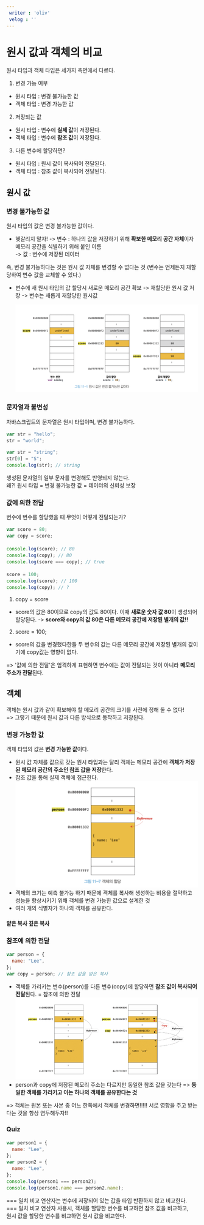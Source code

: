 ```yaml
---
 writer : 'oliv'
 velog : ''
---
```


# 원시 값과 객체의 비교

원시 타입과 객체 타입은 세가지 측면에서 다르다.

1. 변경 가능 여부

- 원시 타입 : 변경 불가능한 값
- 객체 타입 : 변경 가능한 값

2. 저장되는 값

- 원시 타입 : 변수에 **실제 값**이 저장된다.
- 객체 타입 : 변수에 **참조 값**이 저장된다.

3. 다른 변수에 할당하면?

- 원시 타입 : 원시 값이 복사되어 전달된다.
- 객체 타입 : 참조 값이 복사되어 전달된다.

## 원시 값

### 변경 불가능한 값

원시 타입의 값은 변경 불가능한 값이다.

- 헷갈리지 말자!
  -> 변수 : 하나의 값을 저장하기 위해 **확보한 메모리 공간 자체**이자 메모리 공간을 식별하기 위해 붙인 이름  
  -> 값 : 변수에 저장된 데이터

즉, 변경 불가능하다는 것은 원시 값 자체를 변경할 수 없다는 것 (변수는 언제든지 재할당하여 변수 값을 교체할 수 있다.)

- 변수에 새 원시 타입의 값 할당시
  새로운 메모리 공간 확보 -> 재할당한 원시 값 저장 -> 변수는 새롭게 재할당한 원시값

  ![alt text](./image/type.png)

### 문자열과 불변성

자바스크립트의 문자열은 원시 타입이며, 변경 불가능하다.

```javascript
var str = "hello";
str = "world";
```

```javascript
var str = "string";
str[0] = "S";
console.log(str); // string
```

생성된 문자열의 일부 문자를 변경해도 반영되지 않는다.  
왜?! 원시 타입 = 변경 불가능한 값 = 데이터의 신뢰성 보장

### 값에 의한 전달

변수에 변수를 할당했을 때 무엇이 어떻게 전달되는가?

```javascript
var score = 80;
var copy = score;

console.log(score); // 80
console.log(copy); // 80
console.log(score === copy); // true

score = 100;
console.log(score); // 100
console.log(copy); // ?
```

1. copy = score

- score의 값은 80이므로 copy의 값도 80이다. 이때 **새로운 숫자 값 80**이 생성되어 할당된다. -> **score와 copy의 값 80은 다른 메모리 공간에 저장된 별개의 값!!**

2. score = 100;

- score의 값을 변경했다한들 두 변수의 값는 다른 메모리 공간에 저장된 별개의 값이기에 copy값는 영향이 없다.

=> '값에 의한 전달'은 엄격하게 표현하면 변수에는 값이 전달되는 것이 아니라 **메모리 주소가 전달**된다.

## 객체

객체는 원시 값과 같이 확보해야 할 메모리 공간의 크기를 사전에 정해 둘 수 없다!  
=> 그렇기 때문에 원시 값과 다른 방식으로 동작하고 저장된다.

### 변경 가능한 값

객체 타입의 값은 **변경 가능한 값**이다.

- 원시 값 자체를 값으로 갖는 원시 타입과는 달리 객체는 메모리 공간에 **객체가 저장된 메모리 공간의 주소인 참조 값을 저장**한다.
- 참조 값을 통해 실제 객체에 접근한다.
  ![alt text](./image/type1.png)
- 객체의 크기는 예측 불가능 하기 때문에 객체를 복사해 생성하는 비용을 절약하고 성능을 향상시키기 위해 객체를 변경 가능한 값으로 설계한 것
- 여러 개의 식별자가 하나의 객체를 공유한다.

#### 얕은 복사 깊은 복사

### 참조에 의한 전달

```javascript
var person = {
  name: "Lee",
};
var copy = person; // 참조 값을 얕은 복사
```

- 객체를 가리키는 변수(person)를 다른 변수(copy)에 할당하면 **참조 값이 복사되어 전달**된다. = 참조에 의한 전달
  ![alt text](./image/type2.png)
- person과 copy에 저장된 메모리 주소는 다르지만 동일한 참조 값을 갖는다 => **동일한 객체를 가리키고 이는 하나의 객체를 공유한다는 것**

=> 객체는 원본 또는 사본 중 어느 한쪽에서 객체를 변경하면!!!!! 서로 영향을 주고 받는다는 것을 항상 염두해두자!!

### Quiz

```javascript
var person1 = {
  name: "Lee",
};
var person2 = {
  name: "Lee",
};
console.log(person1 === person2);
console.log(person1.name === person2.name);
```

=== 일치 비교 연산자는 변수에 저장되어 있는 값을 타입 반환하지 않고 비교한다.  
=== 일치 비교 연산자 사용시,
객체를 할당한 변수를 비교하면 참조 값을 비교하고,  
원시 값을 할당한 변수를 비교하면 원시 값을 비교한다.
